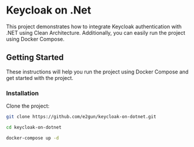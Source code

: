 # Keycloak on .Net

This project demonstrates how to integrate Keycloak authentication with .NET using Clean Architecture. Additionally, you can easily run the project using Docker Compose.

## Getting Started

These instructions will help you run the project using Docker Compose and get started with the project.

### Installation

Clone the project:

   ```bash
   git clone https://github.com/e2gun/keycloak-on-dotnet.git

   cd keycloak-on-dotnet

   docker-compose up -d
